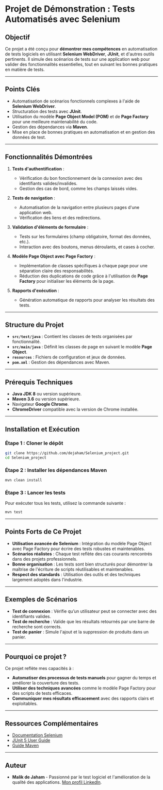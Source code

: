 # Projet de Démonstration : Tests Automatisés avec Selenium

## Objectif

Ce projet a été conçu pour **démontrer mes compétences** en automatisation de tests logiciels en utilisant **Selenium WebDriver**, **JUnit**, et d'autres outils pertinents. Il simule des scénarios de tests sur une application web pour valider des fonctionnalités essentielles, tout en suivant les bonnes pratiques en matière de tests.

---

## Points Clés

- Automatisation de scénarios fonctionnels complexes à l'aide de **Selenium WebDriver**.
- Structuration des tests avec **JUnit**.
- Utilisation du modèle **Page Object Model (POM)** et de **Page Factory** pour une meilleure maintenabilité du code.
- Gestion des dépendances via **Maven**.
- Mise en place de bonnes pratiques en automatisation et en gestion des données de test.

---

## Fonctionnalités Démontrées

1. **Tests d'authentification** :
   - Vérification du bon fonctionnement de la connexion avec des identifiants valides/invalides.
   - Gestion des cas de bord, comme les champs laissés vides.

2. **Tests de navigation** :
   - Automatisation de la navigation entre plusieurs pages d'une application web.
   - Vérification des liens et des redirections.

3. **Validation d'éléments de formulaire** :
   - Tests sur les formulaires (champ obligatoire, format des données, etc.).
   - Interaction avec des boutons, menus déroulants, et cases à cocher.

4. **Modèle Page Object avec Page Factory** :
   - Implémentation de classes spécifiques à chaque page pour une séparation claire des responsabilités.
   - Réduction des duplications de code grâce à l'utilisation de **Page Factory** pour initialiser les éléments de la page.

5. **Rapports d'exécution** :
   - Génération automatique de rapports pour analyser les résultats des tests.

---

## Structure du Projet

- **`src/test/java`** : Contient les classes de tests organisées par fonctionnalité.
- **`src/main/java`** : Définit les classes de page en suivant le modèle **Page Object**.
- **`resources`** : Fichiers de configuration et jeux de données.
- **`pom.xml`** : Gestion des dépendances avec Maven.

---

## Prérequis Techniques

- **Java JDK 8** ou version supérieure.
- **Maven 3.6** ou version supérieure.
- Navigateur **Google Chrome**.
- **ChromeDriver** compatible avec la version de Chrome installée.

---

## Installation et Exécution

### Étape 1 : Cloner le dépôt

```bash
git clone https://github.com/dejaham/Selenium_project.git
cd Selenium_project
```

### Étape 2 : Installer les dépendances Maven

```bash
mvn clean install
```

### Étape 3 : Lancer les tests

Pour exécuter tous les tests, utilisez la commande suivante :

```bash
mvn test
```

---

## Points Forts de Ce Projet

- **Utilisation avancée de Selenium** : Intégration du modèle Page Object avec Page Factory pour écrire des tests robustes et maintenables.
- **Scénarios réalistes** : Chaque test reflète des cas courants rencontrés dans des projets professionnels.
- **Bonne organisation** : Les tests sont bien structurés pour démontrer la maîtrise de l'écriture de scripts réutilisables et maintenables.
- **Respect des standards** : Utilisation des outils et des techniques largement adoptés dans l'industrie.

---

## Exemples de Scénarios

- **Test de connexion** : Vérifie qu’un utilisateur peut se connecter avec des identifiants valides.
- **Test de recherche** : Valide que les résultats retournés par une barre de recherche sont corrects.
- **Test de panier** : Simule l'ajout et la suppression de produits dans un panier.

---

## Pourquoi ce projet ?

Ce projet reflète mes capacités à :

- **Automatiser des processus de tests manuels** pour gagner du temps et améliorer la couverture des tests.
- **Utiliser des techniques avancées** comme le modèle Page Factory pour des scripts de tests efficaces.
- **Communiquer mes résultats efficacement** avec des rapports clairs et exploitables.

---

## Ressources Complémentaires

- [Documentation Selenium](https://www.selenium.dev/documentation/)
- [JUnit 5 User Guide](https://junit.org/junit5/docs/current/user-guide/)
- [Guide Maven](https://maven.apache.org/guides/index.html)

---

## Auteur

- **Malik de Jaham** - Passionné par le test logiciel et l'amélioration de la qualité des applications. [Mon profil LinkedIn](https://www.linkedin.com/in/dejaham/).
